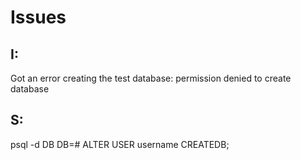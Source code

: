 # Issues

## I:
Got an error creating the test database: permission denied to create database

## S:
psql -d DB
DB=# ALTER USER username CREATEDB;


